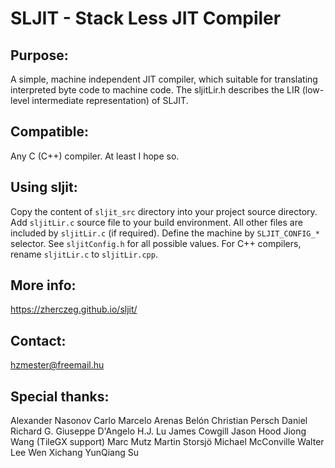 # SLJIT - Stack Less JIT Compiler

## Purpose:
  A simple, machine independent JIT compiler, which suitable for
  translating interpreted byte code to machine code. The sljitLir.h
  describes the LIR (low-level intermediate representation) of SLJIT.

## Compatible:
  Any C (C++) compiler. At least I hope so.

## Using sljit:
  Copy the content of `sljit_src` directory into your project source directory.
  Add `sljitLir.c` source file to your build environment. All other files are
  included by `sljitLir.c` (if required). Define the machine by `SLJIT_CONFIG_*`
  selector. See `sljitConfig.h` for all possible values. For C++ compilers,
  rename `sljitLir.c` to `sljitLir.cpp`.

## More info:
  https://zherczeg.github.io/sljit/

## Contact:
  hzmester@freemail.hu

## Special thanks:
  Alexander Nasonov
  Carlo Marcelo Arenas Belón
  Christian Persch
  Daniel Richard G.
  Giuseppe D'Angelo
  H.J. Lu
  James Cowgill
  Jason Hood
  Jiong Wang (TileGX support)
  Marc Mutz
  Martin Storsjö
  Michael McConville
  Walter Lee
  Wen Xichang
  YunQiang Su
